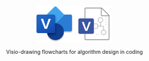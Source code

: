 <p align="center"><img width="100px" src="images/visio.png"> <img width="100px" src="images/vsd.png"></p>
<p align="center">Visio-drawing flowcharts for algorithm design in coding</p>
